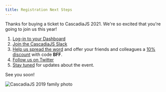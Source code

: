 ```yaml
---
title: Registration Next Steps
---
```

Thanks for buying a ticket to CascadiaJS 2021. We're so excited that you're going to join us this year!

1. [Log-in to your Dashboard](/home/dashboard)
1. [Join the CascadiaJS Slack](https://join.slack.com/t/cascadiajs/shared_invite/zt-rdebpq77-bBqGufxZsn24kSCyrY3ipQ)
1. [Help us spread the word](/colleague-email) and offer your friends and colleagues a [10% discount](https://ti.to/event-loop/cascadiajs-2021/discount/BFF) with code **BFF**.
1. [Follow us on Twitter](https://twitter.com/CascadiaJS)
1. [Stay tuned](http://eepurl.com/dPmCkT) for updates about the event.

See you soon!

![CascadiaJS 2019 family photo](/images/cjs19-family.jpg)
